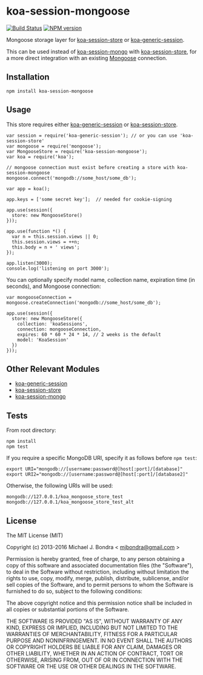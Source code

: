 # koa-session-mongoose

[![Build Status](https://img.shields.io/travis/mjbondra/koa-session-mongoose.svg?style=flat)](https://travis-ci.org/mjbondra/koa-session-mongoose) [![NPM version](https://img.shields.io/npm/v/koa-session-mongoose.svg?style=flat)](http://badge.fury.io/js/koa-session-mongoose)

Mongoose storage layer for [koa-session-store](https://github.com/hiddentao/koa-session-store) or [koa-generic-session](https://github.com/koajs/generic-session).  

This can be used instead of [koa-session-mongo](https://github.com/hiddentao/koa-session-mongo) with [koa-session-store](https://github.com/hiddentao/koa-session-store), for a more direct integration with an existing [Mongoose](http://mongoosejs.com) connection.

## Installation

```
npm install koa-session-mongoose
```

## Usage

This store requires either [koa-generic-session](https://github.com/koajs/generic-session) or [koa-session-store](https://github.com/hiddentao/koa-session-store).

```
var session = require('koa-generic-session'); // or you can use 'koa-session-store'
var mongoose = require('mongoose');
var MongooseStore = require('koa-session-mongoose');
var koa = require('koa');

// mongoose connection must exist before creating a store with koa-session-mongoose
mongoose.connect('mongodb://some_host/some_db');

var app = koa();

app.keys = ['some secret key'];  // needed for cookie-signing

app.use(session({
  store: new MongooseStore()
}));

app.use(function *() {
  var n = this.session.views || 0;
  this.session.views = ++n;
  this.body = n + ' views';
});

app.listen(3000);
console.log('listening on port 3000');
```

You can optionally specify model name, collection name, expiration time (in seconds), and Mongoose connection:

```
var mongooseConnection = mongoose.createConnection('mongodb://some_host/some_db');

app.use(session({
  store: new MongooseStore({
    collection: 'koaSessions',
    connection: mongooseConnection,
    expires: 60 * 60 * 24 * 14, // 2 weeks is the default
    model: 'KoaSession'
  })
}));

```

## Other Relevant Modules

* [koa-generic-session](https://github.com/koajs/generic-session)
* [koa-session-store](https://github.com/hiddentao/koa-session-store)  
* [koa-session-mongo](https://github.com/hiddentao/koa-session-mongo)

## Tests

From root directory:

```
npm install
npm test
```

If you require a specific MongoDB URI, specify it as follows before `npm test`:

```
export URI="mongodb://[username:password@]host[:port]/[database]"
export URI2="mongodb://[username:password@]host[:port]/[database2]"
```

Otherwise, the following URIs will be used:

```
mongodb://127.0.0.1/koa_mongoose_store_test
mongodb://127.0.0.1/koa_mongoose_store_test_alt
```

## License

The MIT License (MIT)

Copyright (c) 2013-2016 Michael J. Bondra < [mjbondra@gmail.com](mailto:mjbondra@gmail.com) >

Permission is hereby granted, free of charge, to any person obtaining a copy
of this software and associated documentation files (the "Software"), to deal
in the Software without restriction, including without limitation the rights
to use, copy, modify, merge, publish, distribute, sublicense, and/or sell
copies of the Software, and to permit persons to whom the Software is
furnished to do so, subject to the following conditions:

The above copyright notice and this permission notice shall be included in
all copies or substantial portions of the Software.

THE SOFTWARE IS PROVIDED "AS IS", WITHOUT WARRANTY OF ANY KIND, EXPRESS OR
IMPLIED, INCLUDING BUT NOT LIMITED TO THE WARRANTIES OF MERCHANTABILITY,
FITNESS FOR A PARTICULAR PURPOSE AND NONINFRINGEMENT. IN NO EVENT SHALL THE
AUTHORS OR COPYRIGHT HOLDERS BE LIABLE FOR ANY CLAIM, DAMAGES OR OTHER
LIABILITY, WHETHER IN AN ACTION OF CONTRACT, TORT OR OTHERWISE, ARISING FROM,
OUT OF OR IN CONNECTION WITH THE SOFTWARE OR THE USE OR OTHER DEALINGS IN
THE SOFTWARE.
